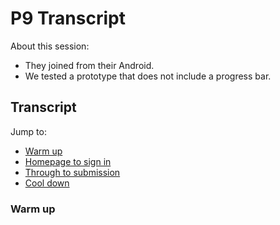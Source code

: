 # P9 Transcript

About this session:
- They joined from their Android.
- We tested a prototype that does not include a progress bar.

## Transcript

Jump to:
- [Warm up](#warm-up)
- [Homepage to sign in](#homepage-to-sign-in)
- [Through to submission](#through-to-submission)
- [Cool down](#cool-down)

### Warm up


